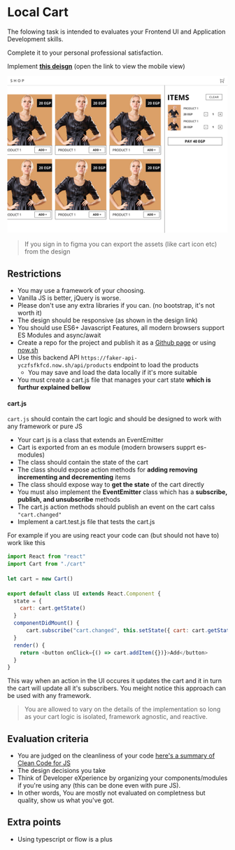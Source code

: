 # Local Cart

The folowing task is intended to evaluates your Frontend UI and Application Development skills.

Complete it to your personal professional satisfaction.

Implement **[this deisgn][figma link]** (open the link to view the mobile view)

[![cart task](./img/cart-task-desktop-view.png)][figma link]

> If you sign in to figma you can export the assets (like cart icon etc) from the design

## Restrictions

- You may use a framework of your choosing.
- Vanilla JS is better, jQuery is worse.
- Please don't use any extra libraries if you can. (no bootstrap, it's not worth it)
- The design should be responsive (as shown in the design link)
- You should use ES6+ Javascript Features, all modern browsers support ES Modules and async/await
- Create a repo for the project and publish it as a [Github page](https://pages.github.com/) or using [now.sh](https://now.sh/)
- Use this backend API `https://faker-api-yczfsfkfcd.now.sh/api/products` endpoint to load the products
    - You may save and load the data locally if it's more suitable
- You must create a cart.js file that manages your cart state **which is furthur explained bellow**

#### cart.js

`cart.js` should contain the cart logic and should be designed to work with any framework or pure JS

- Your cart js is a class that extends an EventEmitter
- Cart is exported from an es module (modern browsers supprt es-modules)
- The class should contain the state of the cart 
- The class should expose action methods for **adding removing incrementing and decrementing** items
- The class should expose way to **get the state** of the cart directly
- You must also implement the **EventEmitter** class which has a **subscribe, publish, and unsubscribe** methods 
- The cart.js action methods should publish an event on the cart calss `"cart.changed"` 
- Implement a cart.test.js file that tests the cart.js

For example if you are using react your code can (but should not have to) work like this

```js
import React from "react"
import Cart from "./cart"

let cart = new Cart()

export default class UI extends React.Component {
  state = {
    cart: cart.getState()
  }
  componentDidMount() {
      cart.subscribe("cart.changed", this.setState({ cart: cart.getState() }))
  }
  render() {
    return <button onClick={() => cart.addItem({})}>Add</button>
  }
}
```

This way when an action in the UI occures it updates the cart and it in turn the cart will update all it's subscribers.
You meight notice this approach can be used with any framework.

> You are allowed to vary on the details of the implementation so long as your cart logic is isolated, framework agnostic, and reactive.

## Evaluation criteria

- You are judged on the cleanliness of your code [here's a summary of Clean Code for JS](https://github.com/ryanmcdermott/clean-code-javascript)
- The design decisions you take 
- Think of Developer eXperience by organizing your components/modules if you're using any (this can be done even with pure JS).
- In other words, You are mostly not evaluated on completness but quality, show us what you've got.

## Extra points

- Using typescript or flow is a plus



[figma link]: https://www.figma.com/file/YdHvYic4a8F0Hu7l6YQnDhvr/CartTask?node-id=0%3A1
